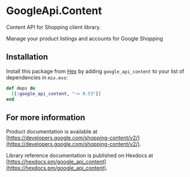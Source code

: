 # GoogleApi.Content

Content API for Shopping client library.

Manage your product listings and accounts for Google Shopping

## Installation

Install this package from [Hex](https://hex.pm) by adding
`google_api_content` to your list of dependencies in `mix.exs`:

```elixir
def deps do
  [{:google_api_content, "~> 0.53"}]
end
```

## For more information

Product documentation is available at [https://developers.google.com/shopping-content/v2/](https://developers.google.com/shopping-content/v2/).

Library reference documentation is published on Hexdocs at
[https://hexdocs.pm/google_api_content](https://hexdocs.pm/google_api_content).
